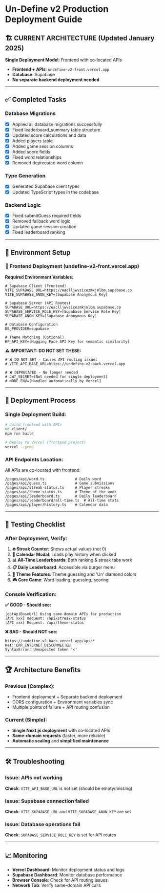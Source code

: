 # Un-Define v2 Production Deployment Guide

## 🏗️ **CURRENT ARCHITECTURE (Updated January 2025)**

**Single Deployment Model**: Frontend with co-located APIs
- **Frontend + APIs**: `undefine-v2-front.vercel.app` 
- **Database**: Supabase
- **No separate backend deployment needed**

---

## ✅ **Completed Tasks**

### Database Migrations
- [x] Applied all database migrations successfully
- [x] Fixed leaderboard_summary table structure
- [x] Updated score calculations and data
- [x] Added players table
- [x] Added game session columns
- [x] Added score fields
- [x] Fixed word relationships
- [x] Removed deprecated word column

### Type Generation
- [x] Generated Supabase client types
- [x] Updated TypeScript types in the codebase

### Backend Logic
- [x] Fixed submitGuess required fields
- [x] Removed fallback word logic
- [x] Updated game session creation
- [x] Fixed leaderboard ranking

---

## 🔄 **Environment Setup**

### 🎯 **Frontend Deployment (undefine-v2-front.vercel.app)**

**Required Environment Variables:**
```env
# Supabase Client (Frontend)
VITE_SUPABASE_URL=https://eaclljwvsicezmkjnlbm.supabase.co
VITE_SUPABASE_ANON_KEY=[Supabase Anonymous Key]

# Supabase Server (API Routes)  
SUPABASE_URL=https://eaclljwvsicezmkjnlbm.supabase.co
SUPABASE_SERVICE_ROLE_KEY=[Supabase Service Role Key]
SUPABASE_ANON_KEY=[Supabase Anonymous Key]

# Database Configuration
DB_PROVIDER=supabase

# Theme Matching (Optional)
HF_API_KEY=[Hugging Face API Key for semantic similarity]
```

**⚠️ IMPORTANT: DO NOT SET THESE:**
```env
# ❌ DO NOT SET - Causes API routing issues
# VITE_API_BASE_URL=https://undefine-v2-back.vercel.app

# ❌ DEPRECATED - No longer needed
# JWT_SECRET=[Not needed for single deployment]
# NODE_ENV=[Handled automatically by Vercel]
```

---

## 🚀 **Deployment Process**

### **Single Deployment Build:**
```bash
# Build frontend with APIs
cd client/
npm run build

# Deploy to Vercel (frontend project)
vercel --prod
```

### **API Endpoints Location:**
All APIs are co-located with frontend:
```
/pages/api/word.ts              # Daily word
/pages/api/guess.ts             # Game submissions  
/pages/api/streak-status.ts     # Player streaks
/pages/api/theme-status.ts      # Theme of the week
/pages/api/leaderboard.ts       # Daily leaderboard
/pages/api/leaderboard/all-time.ts  # All-time stats
/pages/api/player/history.ts    # Calendar data
```

---

## 🧪 **Testing Checklist**

### **After Deployment, Verify:**
1. **🔥 Streak Counter**: Shows actual values (not 0)
2. **📅 Calendar Modal**: Loads play history when clicked
3. **📊 All-Time Leaderboards**: Both ranking & streak tabs work
4. **📋 Daily Leaderboard**: Accessible via burger menu
5. **🎨 Theme Features**: Theme guessing and 'Un' diamond colors
6. **🎮 Core Game**: Word loading, guessing, scoring

### **Console Verification:**
**✅ GOOD - Should see:**
```
[getApiBaseUrl] Using same-domain APIs for production
[API xxx] Request: /api/streak-status
[API xxx] Request: /api/theme-status
```

**❌ BAD - Should NOT see:**
```
https://undefine-v2-back.vercel.app/api/*
net::ERR_INTERNET_DISCONNECTED
SyntaxError: Unexpected token '<'
```

---

## 🏆 **Architecture Benefits**

### **Previous (Complex):**
- Frontend deployment + Separate backend deployment
- CORS configuration + Environment variables sync
- Multiple points of failure + API routing confusion

### **Current (Simple):**
- **Single Next.js deployment** with co-located APIs
- **Same-domain requests** (faster, more reliable)  
- **Automatic scaling** and **simplified maintenance**

---

## 🛠️ **Troubleshooting**

### **Issue: APIs not working**
**Check**: `VITE_API_BASE_URL` is not set (should be empty/missing)

### **Issue: Supabase connection failed**  
**Check**: `VITE_SUPABASE_URL` and `VITE_SUPABASE_ANON_KEY` are set

### **Issue: Database operations fail**
**Check**: `SUPABASE_SERVICE_ROLE_KEY` is set for API routes

---

## 📈 **Monitoring**

- **Vercel Dashboard**: Monitor deployment status and logs
- **Supabase Dashboard**: Monitor database performance  
- **Browser Console**: Check for API routing issues
- **Network Tab**: Verify same-domain API calls 